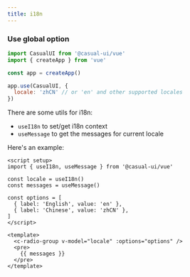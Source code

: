 ```yaml
---
title: i18n
---
```


### Use global option

```js
import CasualUI from '@casual-ui/vue'
import { createApp } from 'vue'

const app = createApp()

app.use(CasualUI, {
  locale: 'zhCN' // or 'en' and other supported locales
})
```

There are some utils for i18n:

* `useI18n` to set/get i18n context
* `useMessage` to get the messages for current locale

Here's an example:

```vue live
<script setup>
import { useI18n, useMessage } from '@casual-ui/vue'

const locale = useI18n()
const messages = useMessage()

const options = [
  { label: 'English', value: 'en' },
  { label: 'Chinese', value: 'zhCN' },
]
</script>

<template>
  <c-radio-group v-model="locale" :options="options" />
  <pre>
    {{ messages }}
  </pre>
</template>
```